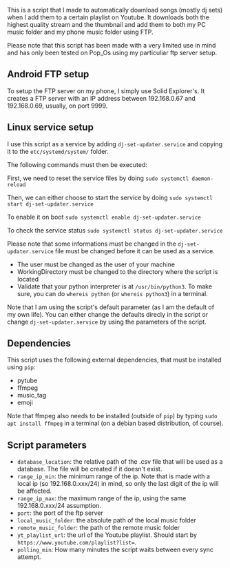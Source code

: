 This is a script that I made to automatically download songs (mostly dj sets) when I add them to a certain playlist on Youtube. It downloads both the highest quality stream and the thumbnail and add them to both my PC music folder and my phone music folder using FTP. 

Please note that this script has been made with a very limited use in mind and has only been tested on Pop_Os using my particuliar ftp server setup. 

## Android FTP setup
To setup the FTP server on my phone, I simply use Solid Explorer's. It creates a FTP server with an IP address between 192.168.0.67 and 192.168.0.69, usually, on port 9999. 


## Linux service setup
I use this script as a service by adding `dj-set-updater.service` and copying it to the `etc/systemd/system/` folder. 

The following commands must then be executed:

First, we need to reset the service files by doing
`sudo systemctl daemon-reload`

Then, we can either choose to start the service by doing
`sudo systemctl start dj-set-updater.service`

To enable it on boot
`sudo systemctl enable dj-set-updater.service`

To check the service status
`sudo systemctl status dj-set-updater.service`

Please note that some informations must be changed in the `dj-set-updater.service` file must be changed before it can be used as a service.

- The user must be changed as the user of your machine
- WorkingDirectory must be changed to the directory where the script is located
- Validate that your python interpreter is at `/usr/bin/python3`. To make sure, you can do `whereis python` (or `whereis python3`) in a terminal. 

Note that I am using the script's default parameter (as I am the default of my own life). You can either change the defaults direcly in the script or change `dj-set-updater.service` by using the parameters of the script.

## Dependencies
This script uses the following external dependencies, that must be installed using `pip`:
- pytube
- ffmpeg
- music_tag
- emoji

Note that ffmpeg also needs to be installed (outside of `pip`) by typing `sudo apt install ffmpeg` in a terminal (on a debian based distribution, of course).

## Script parameters
- `database_location`: the relative path of the .csv file that will be used as a database. The file will be created if it doesn't exist.
- `range_ip_min`: the minimum range of the ip. Note that is made with a local ip (so 192.168.0.xxx/24) in mind, so only the last digit of the ip will be affected. 
- `range_ip_max`: the maximum range of the ip, using the same 192.168.0.xxx/24 assumption.
- `port`: the port of the ftp server
- `local_music_folder`: the absolute path of the local music folder
- `remote_music_folder`: the path of the remote music folder
- `yt_playlist_url`: the url of the Youtube playlist. Should start by `https://www.youtube.com/playlist?list=`.
- `polling_min`: How many minutes the script waits between every sync attempt.